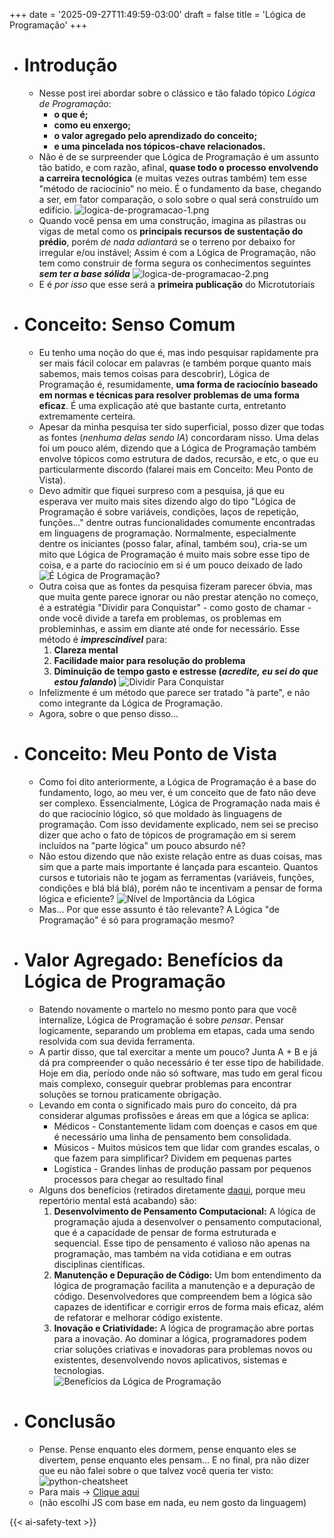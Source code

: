 +++
date = '2025-09-27T11:49:59-03:00'
draft = false
title = 'Lógica de Programação'
+++

- # Introdução
	- Nesse post irei abordar sobre o clássico e tão falado tópico *Lógica de Programação*:
		- **o que é;**
		- **como eu enxergo;**
		- **o valor agregado pelo aprendizado do conceito;**
		- **e uma pincelada nos tópicos-chave relacionados.**
	- Não é de se surpreender que Lógica de Programação é um assunto tão batido, e com razão, afinal, **quase todo o processo envolvendo a carreira tecnológica** (e muitas vezes outras também) tem esse "método de raciocínio" no meio. É o fundamento da base, chegando a ser, em fator comparação, o solo sobre o qual será construído um edifício.
	![logica-de-programacao-1.png](/img/fundamentos/logica-de-programacao-1.png)
	- Quando você pensa em uma construção, imagina as pilastras ou vigas de metal como os **principais recursos de sustentação do prédio**, porém *de nada adiantará* se o terreno por debaixo for irregular e/ou instável; Assim é com a Lógica de Programação, não tem como construir de forma segura os conhecimentos seguintes *__sem ter a base sólida__*
	![logica-de-programacao-2.png](/img/fundamentos/logica-de-programacao-2.png)
	- E é *por isso* que esse será a **primeira publicação** do Microtutoriais
- # Conceito: Senso Comum
	- Eu tenho uma noção do que é, mas indo pesquisar rapidamente pra ser mais fácil colocar em palavras (e também porque quanto mais sabemos, mais temos coisas para descobrir), Lógica de Programação é, resumidamente, **uma forma de raciocínio baseado em normas e técnicas para resolver problemas de uma forma eficaz**. É uma explicação até que bastante curta, entretanto extremamente certeira.
	- Apesar da minha pesquisa ter sido superficial, posso dizer que todas as fontes (*nenhuma delas sendo IA*) concordaram nisso. Uma delas foi um pouco além, dizendo que a Lógica de Programação também envolve tópicos como estrutura de dados, recursão, e etc, o que eu particularmente discordo (falarei mais em Conceito: Meu Ponto de Vista).
	- Devo admitir que fiquei surpreso com a pesquisa, já que eu esperava ver muito mais sites dizendo algo do tipo "Lógica de Programação é sobre variáveis, condições, laços de repetição, funções..." dentre outras funcionalidades comumente encontradas em linguagens de programação. Normalmente, especialmente dentre os iniciantes (posso falar, afinal, também sou), cria-se um mito que Lógica de Programação é muito mais sobre esse tipo de coisa, e a parte do raciocínio em si é um pouco deixado de lado
	![É Lógica de Programação?](/img/fundamentos/logica-de-programacao-4.png)
	- Outra coisa que as fontes da pesquisa fizeram parecer óbvia, mas que muita gente parece ignorar ou não prestar atenção no começo, é a estratégia "Dividir para Conquistar" - como gosto de chamar - onde você divide a tarefa em problemas, os problemas em probleminhas, e assim em diante até onde for necessário. Esse método é *__imprescindível__* para:
		1. **Clareza mental**
		2. **Facilidade maior para resolução do problema**
		3. **Diminuição de tempo gasto e estresse (*acredite, eu sei do que estou falando*)**
	![Dividir Para Conquistar](/img/fundamentos/logica-de-programacao-5.png)
	- Infelizmente é um método que parece ser tratado "à parte", e não como integrante da Lógica de Programação.
	- Agora, sobre o que penso disso...
- # Conceito: Meu Ponto de Vista
	- Como foi dito anteriormente, a Lógica de Programação é a base do fundamento, logo, ao meu ver, é um conceito que de fato não deve ser complexo. Essencialmente, Lógica de Programação nada mais é do que raciocínio lógico, só que moldado às linguagens de programação. Com isso devidamente explicado, nem sei se preciso dizer que acho o fato de tópicos de programação em si serem incluídos na "parte lógica" um pouco absurdo né?
	- Não estou dizendo que não existe relação entre as duas coisas, mas sim que a parte mais importante é lançada para escanteio. Quantos cursos e tutoriais não te jogam as ferramentas (variáveis, funções, condições e blá blá blá), porém não te incentivam a pensar de forma lógica e eficiente?
	![Nível de Importância da Lógica](/img/fundamentos/logica-de-programacao-6.png)
	- Mas... Por que esse assunto é tão relevante? A Lógica "de Programação" é só para programação mesmo?
- # Valor Agregado: Benefícios da Lógica de Programação
	- Batendo novamente o martelo no mesmo ponto para que você internalize, Lógica de Programação é sobre *pensar*. Pensar logicamente, separando um problema em etapas, cada uma sendo resolvida com sua devida ferramenta.
	- A partir disso, que tal exercitar a mente um pouco? Junta A + B e já dá pra compreender o quão necessário é ter esse tipo de habilidade. Hoje em dia, período onde não só software, mas tudo em geral ficou mais complexo, conseguir quebrar problemas para encontrar soluções se tornou praticamente obrigação.
	- Levando em conta o significado mais puro do conceito, dá pra considerar algumas profissões e áreas em que a lógica se aplica:
		- Médicos - Constantemente lidam com doenças e casos em que é necessário uma linha de pensamento bem consolidada.
		- Músicos - Muitos músicos tem que lidar com grandes escalas, o que fazem para simplificar? Dividem em pequenas partes
		- Logística - Grandes linhas de produção passam por pequenos processos para chegar ao resultado final
	- Alguns dos benefícios (retirados diretamente [daqui](https://www.dio.me/articles/logica-de-programacao-o-segredo-para-se-tornar-um-profissional-de-ti-de-sucesso), porque meu repertório mental está acabando) são:
		1. **Desenvolvimento de Pensamento Computacional:** A lógica de programação ajuda a desenvolver o pensamento computacional, que é a capacidade de pensar de forma estruturada e sequencial. Esse tipo de pensamento é valioso não apenas na programação, mas também na vida cotidiana e em outras disciplinas científicas.  
		2. **Manutenção e Depuração de Código:** Um bom entendimento da lógica de programação facilita a manutenção e a depuração de código. Desenvolvedores que compreendem bem a lógica são capazes de identificar e corrigir erros de forma mais eficaz, além de refatorar e melhorar código existente.  
		3. **Inovação e Criatividade:** A lógica de programação abre portas para a inovação. Ao dominar a lógica, programadores podem criar soluções criativas e inovadoras para problemas novos ou existentes, desenvolvendo novos aplicativos, sistemas e tecnologias.  
	![Benefícios da Lógica de Programação](/img/fundamentos/logica-de-programacao-7.png)
- # Conclusão
	- Pense. Pense enquanto eles dormem, pense enquanto eles se divertem, pense enquanto eles pensam... E no final, pra não dizer que eu não falei sobre o que talvez você queria ter visto:
	![python-cheatsheet](/img/fundamentos/logica-de-programacao-3.jpeg)
	- Para mais -> [Clique aqui](https://javascript.info/first-steps)
	- (não escolhi JS com base em nada, eu nem gosto da linguagem)
	
{{< ai-safety-text >}}